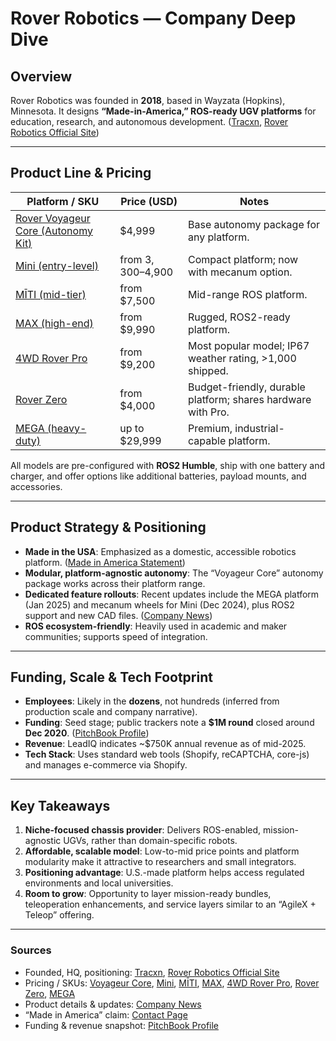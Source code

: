 # Rover Robotics — Company Deep Dive

## Overview
Rover Robotics was founded in **2018**, based in Wayzata (Hopkins), Minnesota. It designs **“Made-in-America,” ROS-ready UGV platforms** for education, research, and autonomous development. ([Tracxn](https://tracxn.com/d/companies/rover-robotics/__aR055e9KyXm9rHHOi-3uFF_ZTII_CrOV7ZHRaa1BU3Y), [Rover Robotics Official Site](https://roverrobotics.com/))

---

## Product Line & Pricing

| Platform / SKU                | Price (USD)      | Notes |
|------------------------------|------------------|-------|
| [Rover Voyageur Core (Autonomy Kit)](https://roverrobotics.com/products/rover-autonomous-package-automation-software-license) | $4,999        | Base autonomy package for any platform. |
| [Mini (entry-level)](https://roverrobotics.com/products/mini)             | from $3,300–$4,900 | Compact platform; now with mecanum option. |
| [MĪTI (mid-tier)](https://roverrobotics.com/products/miti)                 | from $7,500      | Mid-range ROS platform. |
| [MAX (high-end)](https://roverrobotics.com/products/max)                | from $9,990      | Rugged, ROS2-ready platform. |
| [4WD Rover Pro](https://roverrobotics.com/products/4wd-pro)                 | from $9,200      | Most popular model; IP67 weather rating, >1,000 shipped. |
| [Rover Zero](https://roverrobotics.com/products/rover-zero)                   | from $4,000      | Budget-friendly, durable platform; shares hardware with Pro. |
| [MEGA (heavy-duty)](https://roverrobotics.com/products/mega)             | up to $29,999    | Premium, industrial-capable platform. |

All models are pre-configured with **ROS2 Humble**, ship with one battery and charger, and offer options like additional batteries, payload mounts, and accessories.

---

## Product Strategy & Positioning
- **Made in the USA**: Emphasized as a domestic, accessible robotics platform. ([Made in America Statement](https://roverrobotics.com/pages/contact))
- **Modular, platform-agnostic autonomy**: The “Voyageur Core” autonomy package works across their platform range.
- **Dedicated feature rollouts**: Recent updates include the MEGA platform (Jan 2025) and mecanum wheels for Mini (Dec 2024), plus ROS2 support and new CAD files. ([Company News](https://roverrobotics.com/blogs/news))
- **ROS ecosystem-friendly**: Heavily used in academic and maker communities; supports speed of integration.

---

## Funding, Scale & Tech Footprint
- **Employees**: Likely in the **dozens**, not hundreds (inferred from production scale and company narrative).
- **Funding**: Seed stage; public trackers note a **$1M round** closed around **Dec 2020**. ([PitchBook Profile](https://pitchbook.com/profiles/company/458155-45))
- **Revenue**: LeadIQ indicates ~$750K annual revenue as of mid-2025.
- **Tech Stack**: Uses standard web tools (Shopify, reCAPTCHA, core-js) and manages e-commerce via Shopify.

---

## Key Takeaways
1. **Niche-focused chassis provider**: Delivers ROS-enabled, mission-agnostic UGVs, rather than domain-specific robots.
2. **Affordable, scalable model**: Low-to-mid price points and platform modularity make it attractive to researchers and small integrators.
3. **Positioning advantage**: U.S.-made platform helps access regulated environments and local universities.
4. **Room to grow**: Opportunity to layer mission-ready bundles, teleoperation enhancements, and service layers similar to an “AgileX + Teleop” offering.

---

### Sources
- Founded, HQ, positioning: [Tracxn](https://tracxn.com/d/companies/rover-robotics/__aR055e9KyXm9rHHOi-3uFF_ZTII_CrOV7ZHRaa1BU3Y), [Rover Robotics Official Site](https://roverrobotics.com/)
- Pricing / SKUs: [Voyageur Core](https://roverrobotics.com/products/rover-autonomous-package-automation-software-license), [Mini](https://roverrobotics.com/products/mini), [MĪTI](https://roverrobotics.com/products/miti), [MAX](https://roverrobotics.com/products/max), [4WD Rover Pro](https://roverrobotics.com/products/4wd-pro), [Rover Zero](https://roverrobotics.com/products/rover-zero), [MEGA](https://roverrobotics.com/products/mega)
- Product details & updates: [Company News](https://roverrobotics.com/blogs/news)
- “Made in America” claim: [Contact Page](https://roverrobotics.com/pages/contact)
- Funding & revenue snapshot: [PitchBook Profile](https://pitchbook.com/profiles/company/458155-45)


